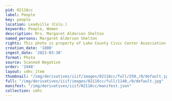 ```yaml
---
pid: 02116cc
label: People
key: people
location: Leadville (Colo.)
keywords: People, Women
description: Mrs. Margaret Alderson Shelton
named_persons: Margaret Alderson Shelton
rights: This photo is property of Lake County Civic Center Association.
creation_date: '1880'
ingest_date: '2021-03-30'
format: Photo
source: Scanned Negative
order: '1948'
layout: cmhc_item
thumbnail: "/img/derivatives/iiif/images/02116cc/full/250,/0/default.jpg"
full: "/img/derivatives/iiif/images/02116cc/full/1140,/0/default.jpg"
manifest: "/img/derivatives/iiif/02116cc/manifest.json"
collection: cmhc
---
```

